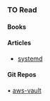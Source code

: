 ### TO Read

#### Books

#### Articles
* [systemd](http://0pointer.de/blog/projects/systemd-for-admins-1.html)

#### Git Repos
• [aws-vault](https://github.com/99designs/aws-vault)
